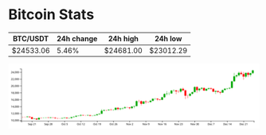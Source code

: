 # Bitcoin Stats

BTC/USDT|24h change|24h high|24h low|
|---|---|---|---|
|$24533.06|5.46%|$24681.00|$23012.29|

<img src="./chart.svg">

